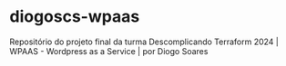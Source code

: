 # diogoscs-wpaas
Repositório do projeto final da turma Descomplicando Terraform 2024 | WPAAS - Wordpress as a Service | por Diogo Soares
